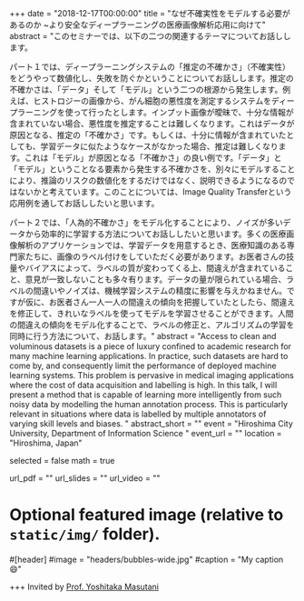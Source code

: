 +++
date = "2018-12-17T00:00:00"
title = "なぜ不確実性をモデルする必要があるのか ~より安全なディープラーニングの医療画像解析応用に向けて"
abstract = "このセミナーでは、以下の二つの関連するテーマについてお話しします。

パート１では、ディープラーニングシステムの「推定の不確かさ」（不確実性）をどうやって数値化し、失敗を防ぐかということについてお話しします。推定の不確かさは、「データ」そして「モデル」という二つの根源から発生します。例えば、ヒストロジーの画像から、がん細胞の悪性度を測定するシステムをディープラーニングを使って行ったとします。インプット画像が曖昧で、十分な情報が含まれていない場合、悪性度を推定することは難しくなります。これはデータが原因となる、推定の「不確かさ」です。もしくは、十分に情報が含まれていたとしても、学習データに似たようなケースがなかった場合、推定は難しくなります。これは「モデル」が原因となる「不確かさ」の良い例です。「データ」と「モデル」ということなる要素から発生する不確かさを、別々にモデルすることにより、推論のリスクの数値化をするだけではなく、説明できるようになるのではないかと考えています。このことについては、Image Quality Transferという応用例を通してお話ししたいと思います。

パート２では、「人為的不確かさ」をモデル化することにより、ノイズが多いデータから効率的に学習する方法についてお話ししたいと思います。多くの医療画像解析のアプリケーションでは、学習データを用意するとき、医療知識のある専門家たちに、画像のラベル付けをしていただく必要があります。お医者さんの技量やバイアスによって、ラベルの質が変わってくる上、間違えが含まれていること、意見が一致しないことも多々有ります。データの量が限られている場合、ラベルの間違いやノイズは、機械学習システムの精度に影響を与えかねません。ですが仮に、お医者さん一人一人の間違えの傾向を把握していたとしたら、間違えを修正して、きれいなラベルを使ってモデルを学習させることができます。人間の間違えの傾向をモデル化することで、ラベルの修正と、アルゴリズムの学習を同時に行う方法について、お話します。"
abstract = "Access to clean and voluminous datasets is a piece of luxury confined to academic research for many machine learning applications. In practice, such datasets are hard to come by, and consequently limit the performance of deployed machine learning systems. This problem is pervasive in medical imaging applications where the cost of data acquisition and labelling is high. In this talk, I will present a method that is capable of learning more intelligently from such noisy data by modelling the human annotation process. This is particularly relevant in situations where data is labelled by multiple annotators of varying skill levels and biases. "
abstract_short = ""
event = "Hiroshima City University, Department of Information Science "
event_url = "" 
location = "Hiroshima, Japan"

selected = false
math = true

url_pdf = ""
url_slides = ""
url_video = ""

# Optional featured image (relative to `static/img/` folder).
#[header]
#image = "headers/bubbles-wide.jpg"
#caption = "My caption :smile:"

+++
Invited by [Prof. Yoshitaka Masutani](http://rsw.office.hiroshima-cu.ac.jp/Profiles/13/0001203/profile.html)
